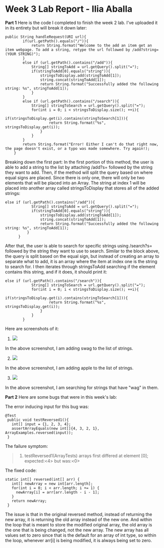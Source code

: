 # Week 3 Lab Report - Ilia Aballa

**Part 1**
Here is the code I completed to finish the week 2 lab. I've uploaded it in its entirety but will break it down later:
```
public String handleRequest(URI url){
        if(url.getPath().equals("/")){
            return String.format("Welcome to the add an item get an item webpage. To add a string, retype the url followed by /add?string=(YOUR STRING)");
        }
        else if (url.getPath().contains("/add")){
            String[] stringToAdd = url.getQuery().split("=");
            if(stringToAdd[0].equals("string")){
                stringsToDisplay.add(stringToAdd[1]);
                string.concat(stringToAdd[1]);
                return String.format("Successfully added the following string: %s", stringToAdd[1]);
            }
        }
        else if (url.getPath().contains("/search")){
            String[] stringToSearch = url.getQuery().split("=");
            for(int i = 0; i < stringsToDisplay.size(); ++i){
                if(stringsToDisplay.get(i).contains(stringToSearch[1])){
                    return String.format("%s", stringsToDisplay.get(i));
                }
            }
        }
        return String.format("Error! Either I can't do that right now, the page doesn't exist, or a typo was made somewhere. Try again!);
    }
```
    
Breaking down the first part:
In the first portion of this method, the user is able to add a string to the list by attaching /add?s= followed by the string they want to add. Then, if the method will split the query based on where equal signs are placed. Since there is only one, there will only be two elements that will be placed into an Array. The string at index 1 will be placed into another array called stringsToDisplay that stores all of the added strings:

```
else if (url.getPath().contains("/add")){
            String[] stringToAdd = url.getQuery().split("=");
            if(stringToAdd[0].equals("string")){
                stringsToDisplay.add(stringToAdd[1]);
                string.concat(stringToAdd[1]);
                return String.format("Successfully added the following string: %s", stringToAdd[1]);
          }
      }
 ```

After that, the user is able to search for specific strings using /search?s= followed by the string they want to use to search.
Similar to the block above, the query is split based on the equal sign, but instead of creating an array to separate what to add, it is an array where the item at index one is the string to search for. I then iterates through stringsToAdd searching if the element contains this string, and if it does, it should print it:

```
else if (url.getPath().contains("/search")){
            String[] stringToSearch = url.getQuery().split("=");
            for(int i = 0; i < stringsToDisplay.size(); ++i){
                if(stringsToDisplay.get(i).contains(stringToSearch[1])){
                    return String.format("%s", stringsToDisplay.get(i));
                }
            }
        }
```
Here are screenshots of it:
1) ![](https://user-images.githubusercontent.com/114435397/195968973-38002100-4386-48d2-a29c-494fc8ce200b.png)

In the above screenshot, I am adding swag to the list of strings.

2) ![](https://user-images.githubusercontent.com/114435397/195968966-7523d471-ac68-4ff9-a6c2-87018221160e.png)

In the above screenshot, I am adding apple to the list of strings. 

3) ![](https://user-images.githubusercontent.com/114435397/195968988-f7075300-8de9-4902-99a4-881b761ee6c2.png)

In the above screenshot, I am searching for strings that have "wag" in them.


**Part 2**
Here are some bugs that were in this week's lab:

The error inducing input for this bug was:
```
@Test
 public void testReversed1(){
   int[] input = {1, 2, 3, 4};
   assertArrayEquals(new int[]{4, 3, 2, 1}, ArrayExamples.reversed(input));
 }
```

The failure symptom:
> 1) testReversed1(ArrayTests)
arrays first differed at element [0]; expected:<4> but was:<0>

The fixed code:
```
static int[] reversed(int[] arr) {
   int[] newArray = new int[arr.length];
   for(int i = 0; i < arr.length; i += 1) {
     newArray[i] = arr[arr.length - i - 1];
   }
   return newArray;
 }
```

The issue is that in the original reversed method, instead of returning the new array, it is returning the old array instead of the new one. And within the loop that is meant to store the modified original array, the old array is the one that is being changed, not the new array. The new array has all values set to zero since that is the default for an array of int type, so within the loop, whenever arr[i] is being modified, it is always being set to zero.





